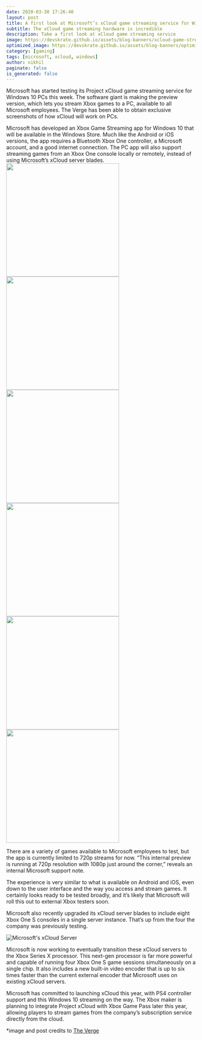 ```yaml
---
date: 2020-03-30 17:26:40
layout: post
title: A first look at Microsoft’s xCloud game streaming service for Windows PCs
subtitle: The xCloud game streaming hardware is incredible
description: Take a first look at xCloud game streaming service
image: https://devskrate.github.io/assets/blog-banners/xcloud-game-streaming.webp
optimized_image: https://devskrate.github.io/assets/blog-banners/optimized/xcloud-game-streaming.webp
category: [gaming]
tags: [microsoft, xcloud, windows]
author: nikhil
paginate: false
is_generated: false
---
```


Microsoft has started testing its Project xCloud game streaming service for Windows 10 PCs this week. The software giant is making the preview version, which lets you stream Xbox games to a PC, available to all Microsoft employees. The Verge has been able to obtain exclusive screenshots of how xCloud will work on PCs.

Microsoft has developed an Xbox Game Streaming app for Windows 10 that will be available in the Windows Store. Much like the Android or iOS versions, the app requires a Bluetooth Xbox One controller, a Microsoft account, and a good internet connection. The PC app will also support streaming games from an Xbox One console locally or remotely, instead of using Microsoft’s xCloud server blades.<br>
<img src="https://devskrate.github.io/assets/images/microsoft/xcloudpcwindows10_1.jpg" style="width: 300px; display: inline" />
<img src="https://devskrate.github.io/assets/images/microsoft/xcloudpcwindows10_2.jpg" style="width: 300px; display: inline" />
<img src="https://devskrate.github.io/assets/images/microsoft/xcloudpcwindows10_3.webp" style="width: 300px; display: inline" />
<img src="https://devskrate.github.io/assets/images/microsoft/xcloudpcwindows10_4.jpg" style="width: 300px; display: inline" />
<img src="https://devskrate.github.io/assets/images/microsoft/xcloudpcwindows10_5.jpg" style="width: 300px; display: inline" />
<img src="https://devskrate.github.io/assets/images/microsoft/xcloudpcwindows10_5.webp" style="width: 300px; display: inline" />

There are a variety of games available to Microsoft employees to test, but the app is currently limited to 720p streams for now. “This internal preview is running at 720p resolution with 1080p just around the corner,” reveals an internal Microsoft support note.

The experience is very similar to what is available on Android and iOS, even down to the user interface and the way you access and stream games. It certainly looks ready to be tested broadly, and it’s likely that Microsoft will roll this out to external Xbox testers soon.

Microsoft also recently upgraded its xCloud server blades to include eight Xbox One S consoles in a single server instance. That’s up from the four the company was previously testing.

<img src="https://devskrate.github.io/assets/images/microsoft/xcloudblade.jpg" title="Microsoft's xCloud Server" alt="Microsoft's xCloud Server" />

Microsoft is now working to eventually transition these xCloud servers to the Xbox Series X processor. This next-gen processor is far more powerful and capable of running four Xbox One S game sessions simultaneously on a single chip. It also includes a new built-in video encoder that is up to six times faster than the current external encoder that Microsoft uses on existing xCloud servers.

Microsoft has committed to launching xCloud this year, with PS4 controller support and this Windows 10 streaming on the way. The Xbox maker is planning to integrate Project xCloud with Xbox Game Pass later this year, allowing players to stream games from the company’s subscription service directly from the cloud.

\*image and post credits to <a href="https://www.theverge.com/">The Verge</a>
